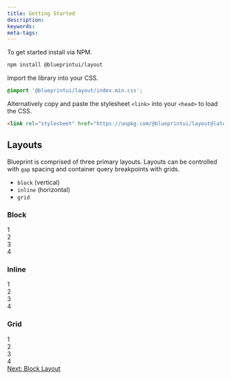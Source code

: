 ```yaml
---
title: Getting Started
description: 
keywords:
meta-tags:
---
```


To get started install via NPM.

```bash
npm install @blueprintui/layout
```

Import the library into your CSS.

```css
@import '@blueprintui/layout/index.min.css';
```

Alternatively copy and paste the stylesheet `<link>` into your `<head>` to load the CSS.

```html
<link rel="stylesheet" href="https://unpkg.com/@blueprintui/layout@latest/index.min.css">
```

## Layouts

Blueprint is comprised of three primary layouts. Layouts can be controlled with `gap` spacing and container query breakpoints with grids.

<ul bp-text="list">
  <li>
    <code>block</code> (vertical)
  </li>
  <li>
    <code>inline</code> (horizontal)
  </li>
  <li>
    <code>grid</code>
  </li>
</ul>

<div bp-layout="grid cols:auto inline:stretch gap:md m-t:lg">
  <div bp-layout="block gap:md">
    <h3 bp-text="section">Block</h3>
    <div bp-layout="block gap:xs" demo>
      <div>1</div>
      <div>2</div>
      <div>3</div>
      <div>4</div>
    </div>
  </div>

  <div bp-layout="block gap:md">
    <h3 bp-text="section">Inline</h3>
    <div bp-layout="inline gap:xs" demo>
      <div>1</div>
      <div>2</div>
      <div>3</div>
      <div>4</div>
    </div>
  </div>

  <div bp-layout="block gap:md">
    <h3 bp-text="section">Grid</h3>
    <div bp-layout="grid gap:xs cols:6@xs" demo>
      <div>1</div>
      <div>2</div>
      <div>3</div>
      <div>4</div>
    </div>
  </div>
</div>
<bp-button action="outline" status="accent" bp-layout="inline:center"><a href="/docs/block/layout.html">Next: Block Layout</a></bp-button>
